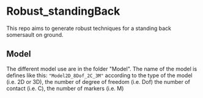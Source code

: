 # Robust_standingBack
This repo aims to generate robust techniques for a standing back somersault on ground.

## Model

The different model use are in the folder "Model". 
The name of the model is defines like this: `"Model2D_8Dof_2C_3M"` according to the type of the model (i.e. 2D or 3D), the number of degree of freedom (i.e. Dof) 
the number of contact (i.e. C), the number of markers (i.e. M)


